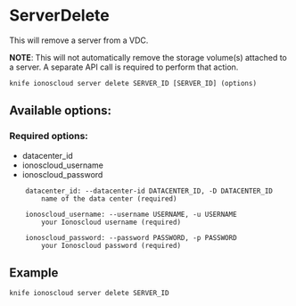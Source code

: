 # ServerDelete

This will remove a server from a VDC.

**NOTE**: This will not automatically remove the storage volume(s) attached to a server. A separate API call is required to perform that action.

```text
knife ionoscloud server delete SERVER_ID [SERVER_ID] (options)
```

## Available options:

### Required options:

* datacenter_id
* ionoscloud_username
* ionoscloud_password

```text
    datacenter_id: --datacenter-id DATACENTER_ID, -D DATACENTER_ID
        name of the data center (required)

    ionoscloud_username: --username USERNAME, -u USERNAME
        your Ionoscloud username (required)

    ionoscloud_password: --password PASSWORD, -p PASSWORD
        your Ionoscloud password (required)

```

## Example

```text
knife ionoscloud server delete SERVER_ID 
```
